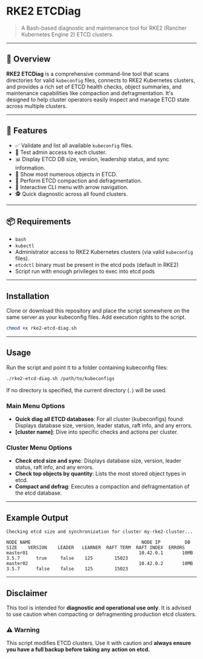 # RKE2 ETCDiag

> A Bash-based diagnostic and maintenance tool for RKE2 (Rancher Kubernetes Engine 2) ETCD clusters.

---

## 🧩 Overview

**RKE2 ETCDiag** is a comprehensive command-line tool that scans directories for valid `kubeconfig` files, connects to RKE2 Kubernetes clusters, and provides a rich set of ETCD health checks, object summaries, and maintenance capabilities like compaction and defragmentation. It's designed to help cluster operators easily inspect and manage ETCD state across multiple clusters.

---

## 🔧 Features

- ✅ Validate and list all available `kubeconfig` files.
- 🔐 Test admin access to each cluster.
- 📊 Display ETCD DB size, version, leadership status, and sync information.
- 🧮 Show most numerous objects in ETCD.
- 🧹 Perform ETCD compaction and defragmentation.
- 🧭 Interactive CLI menu with arrow navigation.
- 🕵️ Quick diagnostic across all found clusters.

---

## 📦 Requirements

- `bash`
- `kubectl`
- Administrator access to RKE2 Kubernetes clusters (via valid `kubeconfig` files).
- `etcdctl` binary must be present in the etcd pods (default in RKE2)
- Script run with enough privileges to exec into etcd pods

---

## Installation

Clone or download this repository and place the script somewhere on the same server as your kubeconfig files. Add execution rights to the script.

```bash
chmod +x rke2-etcd-diag.sh
```

---

## Usage

Run the script and point it to a folder containing kubeconfig files:

```bash
./rke2-etcd-diag.sh /path/to/kubeconfigs
```

If no directory is specified, the current directory (`.`) will be used.

### Main Menu Options

- **Quick diag all ETCD databases**: For all cluster (kubeconfigs) found: Displays database size, version, leader status, raft info, and any errors.
- **[cluster name]**: Dive into specific checks and actions per cluster.

### Cluster Menu Options

- **Check etcd size and sync**: Displays database size, version, leader status, raft info, and any errors.
- **Check top objects by quantity**: Lists the most stored object types in etcd.
- **Compact and defrag**: Executes a compaction and defragmentation of the etcd database.

---

## Example Output

```
Checking etcd size and synchronization for cluster my-rke2-cluster...

NODE NAME                                         NODE IP         DB SIZE    VERSION    LEADER   LEARNER  RAFT TERM  RAFT INDEX  ERRORS
master01                                         10.42.0.1       10MB       3.5.7      true     false    125        15023       
master02                                         10.42.0.2       10MB       3.5.7      false    false    125        15023       
```

---

## Disclaimer

This tool is intended for **diagnostic and operational use only**. It is advised to use caution when compacting or defragmenting production etcd clusters.

### ⚠️ Warning
This script modifies ETCD clusters. Use it with caution and **always ensure you have a full backup before taking any action on etcd.**
